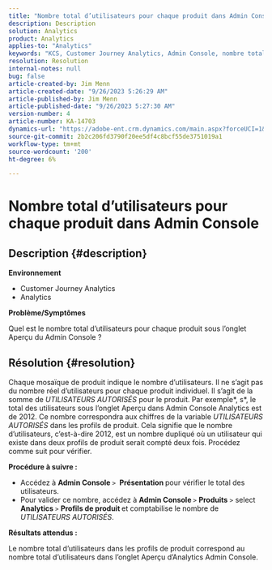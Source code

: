 ```yaml
---
title: "Nombre total d’utilisateurs pour chaque produit dans Admin Console"
description: Description
solution: Analytics
product: Analytics
applies-to: "Analytics"
keywords: "KCS, Customer Journey Analytics, Admin Console, nombre total d’utilisateurs, produit, Adobe Analytics"
resolution: Resolution
internal-notes: null
bug: false
article-created-by: Jim Menn
article-created-date: "9/26/2023 5:26:29 AM"
article-published-by: Jim Menn
article-published-date: "9/26/2023 5:27:30 AM"
version-number: 4
article-number: KA-14703
dynamics-url: "https://adobe-ent.crm.dynamics.com/main.aspx?forceUCI=1&pagetype=entityrecord&etn=knowledgearticle&id=e8578c3b-2d5c-ee11-be6f-6045bd006268"
source-git-commit: 2b2c206fd3790f20ee5df4c8bcf55de3751019a1
workflow-type: tm+mt
source-wordcount: '200'
ht-degree: 6%

---
```


# Nombre total d’utilisateurs pour chaque produit dans Admin Console

## Description {#description}


<b>Environnement</b>

- Customer Journey Analytics
- Analytics




<b>Problème/Symptômes</b>

Quel est le nombre total d’utilisateurs pour chaque produit sous l’onglet Aperçu du Admin Console ?




## Résolution {#resolution}


Chaque mosaïque de produit indique le nombre d’utilisateurs. Il ne s’agit pas du nombre réel d’utilisateurs pour chaque produit individuel. Il s’agit de la somme de *UTILISATEURS AUTORISÉS* pour le produit. Par exemple*, s*, le total des utilisateurs sous l’onglet Aperçu dans Admin Console Analytics est de 2012. Ce nombre correspondra aux chiffres de la variable *UTILISATEURS AUTORISÉS* dans les profils de produit. Cela signifie que le nombre d’utilisateurs, c’est-à-dire 2012, est un nombre dupliqué où un utilisateur qui existe dans deux profils de produit serait compté deux fois. Procédez comme suit pour vérifier.

<b>Procédure à suivre :</b>

- Accédez à <b>Admin Console </b>`>` <b> Présentation </b>pour vérifier le total des utilisateurs.
- Pour valider ce nombre, accédez à <b>Admin Console </b>`>`  <b>Produits</b> `>`  select <b>Analytics </b>`>`  <b>Profils de produit </b>et comptabilise le nombre de *UTILISATEURS AUTORISÉS*.




<b>Résultats attendus :</b>

Le nombre total d’utilisateurs dans les profils de produit correspond au nombre total d’utilisateurs dans l’onglet Aperçu d’Analytics Admin Console.
